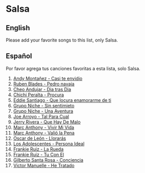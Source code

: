﻿# Salsa

## English

Please add your favorite songs to this list, only Salsa.

## Español

Por favor agrega tus canciones favoritas a esta lista, solo Salsa.

1. [Andy Montañez - Casi te envidio](https://www.youtube.com/watch?v=xJHHMDLqJAA)
2. [Ruben Blades - Pedro navaja](https://www.youtube.com/watch?v=bGizZTJs0Uo)
3. [Cheo Andujar - Dia tras Dia](https://youtu.be/dh6eM9qmiLE)
4. [Chichi Peralta - Procura](https://www.youtube.com/watch?v=_JLxVJkr-Ow)
5. [Eddie Santiago - Que locura enamorarme de ti](https://www.youtube.com/watch?v=ZZPZOhkbngo)
6. [Grupo Niche - Sin sentimieto](https://www.youtube.com/watch?v=ZZPZOhkbngo)
7. [Grupo Niche - Una Aventura](https://www.youtube.com/watch?v=UwnmzIgNzyU)
8. [Joe Arroyo - Tal Para Cual](https://www.youtube.com/watch?v=oReuYMzIokg)
9. [Jerry Rivera - Que Hay De Malo](https://www.youtube.com/watch?v=SUgQHe902yQ)
10. [Marc Anthony - Vivir Mi Vida](https://www.youtube.com/watch?v=YXnjy5YlDwk)
11. [Marc Anthony - Valió la Pena](https://www.youtube.com/watch?v=Ns9YYSqLxyI)
12. [Oscar de León - Llorarás](youtube.com/watch?v=RgiRP0jZM8A)
13. [Los Adolescentes - Persona Ideal](https://www.youtube.com/watch?v=CIj9mxbJ7fM)
14. [Frankie Ruiz - La Rueda](https://www.youtube.com/watch?v=pEEa4wl_BZM)
15. [Frankie Ruiz - Tu Con El](https://www.youtube.com/watch?v=zNmJ88ZDDXs)
16. [Gilberto Santa Rosa - Conciencia](https://www.youtube.com/watch?v=7kbjKCj-rMQ)
17. [Victor Manuelle - He Tratado](https://www.youtube.com/watch?v=HKS0ZlYvkpQ)